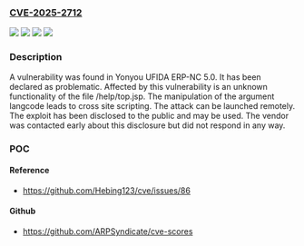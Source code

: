 ### [CVE-2025-2712](https://cve.mitre.org/cgi-bin/cvename.cgi?name=CVE-2025-2712)
![](https://img.shields.io/static/v1?label=Product&message=UFIDA%20ERP-NC&color=blue)
![](https://img.shields.io/static/v1?label=Version&message=%3D%205.0%20&color=brighgreen)
![](https://img.shields.io/static/v1?label=Vulnerability&message=Code%20Injection&color=brighgreen)
![](https://img.shields.io/static/v1?label=Vulnerability&message=Cross%20Site%20Scripting&color=brighgreen)

### Description

A vulnerability was found in Yonyou UFIDA ERP-NC 5.0. It has been declared as problematic. Affected by this vulnerability is an unknown functionality of the file /help/top.jsp. The manipulation of the argument langcode leads to cross site scripting. The attack can be launched remotely. The exploit has been disclosed to the public and may be used. The vendor was contacted early about this disclosure but did not respond in any way.

### POC

#### Reference
- https://github.com/Hebing123/cve/issues/86

#### Github
- https://github.com/ARPSyndicate/cve-scores

